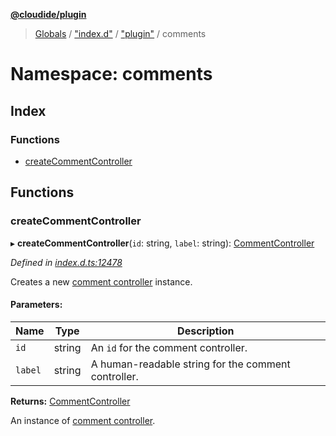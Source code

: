 **[@cloudide/plugin](../README.md)**

> [Globals](../README.md) / ["index.d"](_index_d_.md) / ["plugin"](_index_d_._plugin_.md) / comments

# Namespace: comments

## Index

### Functions

* [createCommentController](_index_d_._plugin_.comments.md#createcommentcontroller)

## Functions

### createCommentController

▸ **createCommentController**(`id`: string, `label`: string): [CommentController](../interfaces/_index_d_._plugin_.commentcontroller.md)

*Defined in [index.d.ts:12478](https://github.com/shuyaqian/cloudide-plugin-api/blob/9d985be/index.d.ts#L12478)*

Creates a new [comment controller](#CommentController) instance.

#### Parameters:

Name | Type | Description |
------ | ------ | ------ |
`id` | string | An `id` for the comment controller. |
`label` | string | A human-readable string for the comment controller. |

**Returns:** [CommentController](../interfaces/_index_d_._plugin_.commentcontroller.md)

An instance of [comment controller](#CommentController).
